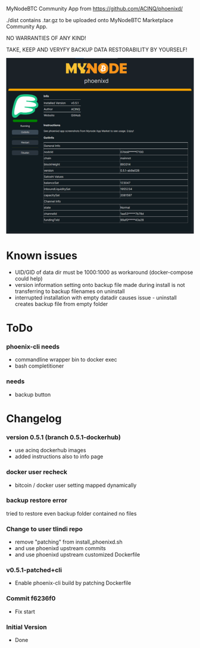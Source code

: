 MyNodeBTC Community App from https://github.com/ACINQ/phoenixd/

./dist contains .tar.gz to be uploaded onto MyNodeBTC Marketplace Community App.

NO WARRANTIES OF ANY KIND!

TAKE, KEEP AND VERYFY BACKUP DATA RESTORABILITY BY YOURSELF!

![myNodeBTC-phoenixd](https://raw.githubusercontent.com/tlindi/mynode-phoenixd/refs/heads/main/screenshots/1.png)

# Known issues
* UID/GID of data dir must be 1000:1000 as workaround (docker-compose could help)
* version information setting onto backup file made during install is not transferring to backup filenames on uninstall
* interrupted installation with empty datadir causes issue - uninstall creates backup file from empty folder

# ToDo

### phoenix-cli needs
* commandline wrapper bin to docker exec
* bash completitioner

### needs
* backup button

# Changelog

### version 0.5.1 (branch 0.5.1-dockerhub)
* use acinq dockerhub images
* added instructions also to info page

### docker user recheck
* bitcoin / docker user setting mapped dynamically

### backup restore error
tried to restore even backup folder contained no files

### Change to user tlindi repo
* remove "patching" from install_phoenixd.sh
* and use phoenixd upstream commits
* and use phoenixd upstream customized Dockerfile

### v0.5.1-patched+cli
* Enable phoenix-cli build by patching Dockerfile

### Commit f6236f0
* Fix start

### Initial Version
* Done
